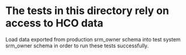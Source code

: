 # The tests in this directory rely on access to HCO data

Load data exported from production srm_owner schema into test system srm_owner
schema in order to run these tests successfully.


